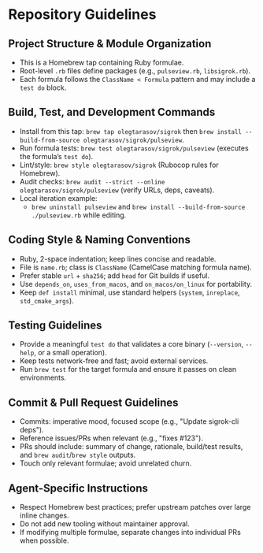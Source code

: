 # Repository Guidelines

## Project Structure & Module Organization
- This is a Homebrew tap containing Ruby formulae.
- Root-level `.rb` files define packages (e.g., `pulseview.rb`, `libsigrok.rb`).
- Each formula follows the `ClassName < Formula` pattern and may include a `test do` block.

## Build, Test, and Development Commands
- Install from this tap: `brew tap olegtarasov/sigrok` then `brew install --build-from-source olegtarasov/sigrok/pulseview`.
- Run formula tests: `brew test olegtarasov/sigrok/pulseview` (executes the formula’s `test do`).
- Lint/style: `brew style olegtarasov/sigrok` (Rubocop rules for Homebrew).
- Audit checks: `brew audit --strict --online olegtarasov/sigrok/pulseview` (verify URLs, deps, caveats).
- Local iteration example:
  - `brew uninstall pulseview` and `brew install --build-from-source ./pulseview.rb` while editing.

## Coding Style & Naming Conventions
- Ruby, 2-space indentation; keep lines concise and readable.
- File is `name.rb`; class is `ClassName` (CamelCase matching formula name).
- Prefer stable `url` + `sha256`; add `head` for Git builds if useful.
- Use `depends_on`, `uses_from_macos`, and `on_macos/on_linux` for portability.
- Keep `def install` minimal, use standard helpers (`system`, `inreplace`, `std_cmake_args`).

## Testing Guidelines
- Provide a meaningful `test do` that validates a core binary (`--version`, `--help`, or a small operation).
- Keep tests network-free and fast; avoid external services.
- Run `brew test` for the target formula and ensure it passes on clean environments.

## Commit & Pull Request Guidelines
- Commits: imperative mood, focused scope (e.g., "Update sigrok-cli deps").
- Reference issues/PRs when relevant (e.g., "fixes #123").
- PRs should include: summary of change, rationale, build/test results, and `brew audit`/`brew style` outputs.
- Touch only relevant formulae; avoid unrelated churn.

## Agent-Specific Instructions
- Respect Homebrew best practices; prefer upstream patches over large inline changes.
- Do not add new tooling without maintainer approval.
- If modifying multiple formulae, separate changes into individual PRs when possible.
